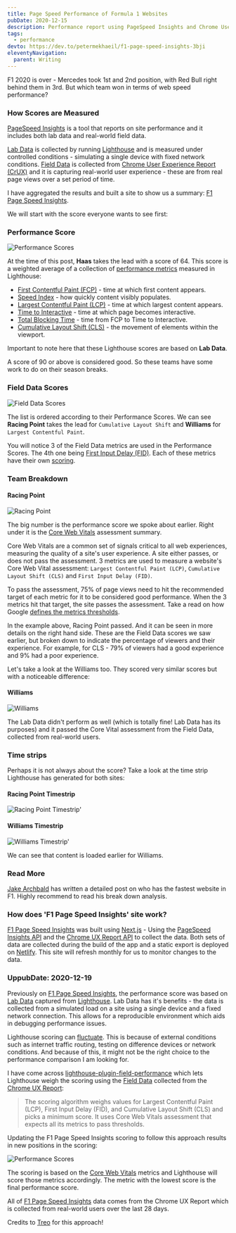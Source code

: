 ```yaml
---
title: Page Speed Performance of Formula 1 Websites
pubDate: 2020-12-15
description: Performance report using PageSpeed Insights and Chrome User Experience Report to showcase which Formula 1 team has the fastest web performance.
tags:
  - performance
devto: https://dev.to/petermekhaeil/f1-page-speed-insights-3bji
eleventyNavigation:
  parent: Writing
---
```


F1 2020 is over - Mercedes took 1st and 2nd position, with Red Bull right behind them in 3rd. But which team won in terms of web speed performance?

### How Scores are Measured

[PageSpeed Insights](https://developers.google.com/speed/docs/insights/v5/about) is a tool that reports on site performance and it includes both lab data and real-world field data.

[Lab Data](https://developers.google.com/web/fundamentals/performance/speed-tools/#lab_data) is collected by running [Lighthouse](https://developers.google.com/web/tools/lighthouse) and is measured under controlled conditions - simulating a single device with fixed network conditions. [Field Data](https://developers.google.com/web/fundamentals/performance/speed-tools/#field_data) is collected from [Chrome User Experience Report (CrUX)](https://developers.google.com/web/tools/chrome-user-experience-report/) and it is capturing real-world user experience - these are from real page views over a set period of time.

I have aggregated the results and built a site to show us a summary: [F1 Page Speed Insights](https://f1-page-speed-insights.netlify.app/).

We will start with the score everyone wants to see first:

### Performance Score

![Performance Scores](/images/uploads/f1-page-speed-insights-1.png 'Performance Scores')

At the time of this post, **Haas** takes the lead with a score of 64. This score is a weighted average of a collection of [performance metrics](https://web.dev/performance-scoring/) measured in Lighthouse:

- [First Contentful Paint (FCP)](https://web.dev/first-contentful-paint/) - time at which first content appears.
- [Speed Index](https://web.dev/speed-index/) - how quickly content visibly populates.
- [Largest Contentful Paint (LCP)](https://web.dev/lcp/) - time at which largest content appears.
- [Time to Interactive](https://web.dev/interactive/) - time at which page becomes interactive.
- [Total Blocking Time](https://web.dev/lighthouse-total-blocking-time/) - time from FCP to Time to Interactive.
- [Cumulative Layout Shift (CLS)](https://web.dev/cls/) - the movement of elements within the viewport.

Important to note here that these Lighthouse scores are based on **Lab Data**.

A score of 90 or above is considered good. So these teams have some work to do on their season breaks.

### Field Data Scores

![Field Data Scores](/images/uploads/f1-page-speed-insights-2.png 'Field Data Scores')

The list is ordered according to their Performance Scores. We can see **Racing Point** takes the lead for `Cumulative Layout Shift` and **Williams** for `Largest Contentful Paint`.

You will notice 3 of the Field Data metrics are used in the Performance Scores. The 4th one being [First Input Delay (FID)](https://web.dev/fid/). Each of these metrics have their own [scoring](https://developers.google.com/speed/docs/insights/v5/about#categories).

### Team Breakdown

#### Racing Point

![Racing Point](/images/uploads/f1-page-speed-insights-4.png 'Racing Point')

The big number is the performance score we spoke about earlier. Right under it is the [Core Web Vitals](https://web.dev/vitals/) assessment summary.

Core Web Vitals are a common set of signals critical to all web experiences, measuring the quality of a site's user experience. A site either passes, or does not pass the assessment. 3 metrics are used to measure a website's Core Web Vital assessment: `Largest Contentful Paint (LCP)`, `Cumulative Layout Shift (CLS)` and `First Input Delay (FID)`.

To pass the assessment, 75% of page views need to hit the recommended target of each metric for it to be considered good performance. When the 3 metrics hit that target, the site passes the assessment. Take a read on how Google [defines the metrics thresholds](https://web.dev/defining-core-web-vitals-thresholds/).

In the example above, Racing Point passed. And it can be seen in more details on the right hand side. These are the Field Data scores we saw earlier, but broken down to indicate the percentage of viewers and their experience. For example, for CLS - 79% of viewers had a good experience and 9% had a poor experience.

Let's take a look at the Williams too. They scored very similar scores but with a noticeable difference:

#### Williams

![Williams](/images/uploads/f1-page-speed-insights-5.png 'Williams')

The Lab Data didn't perform as well (which is totally fine! Lab Data has its purposes) and it passed the Core Vital assessment from the Field Data, collected from real-world users.

### Time strips

Perhaps it is not always about the score? Take a look at the time strip Lighthouse has generated for both sites:

#### Racing Point Timestrip

![Racing Point Timestrip'](/images/uploads/f1-page-speed-insights-6.png 'Racing Point Timestrip')

#### Williams Timestrip

![Williams Timestrip'](/images/uploads/f1-page-speed-insights-7.png 'Williams Timestrip')

We can see that content is loaded earlier for Williams.

### Read More

[Jake Archbald](https://jakearchibald.com/2019/f1-perf/) has written a detailed post on who has the fastest website in F1. Highly recommend to read his break down analysis.

### How does 'F1 Page Speed Insights' site work?

[F1 Page Speed Insights](https://f1-page-speed-insights.netlify.app/) was built using [Next.js](https://nextjs.org/) - Using the [PageSpeed Insights API](https://developers.google.com/speed/docs/insights/v5/get-started) and the [Chrome UX Report API](https://developers.google.com/web/tools/chrome-user-experience-report/api/guides/getting-started) to collect the data. Both sets of data are collected during the build of the app and a static export is deployed on [Netlify](http://netlify.app/). This site will refresh monthly for us to monitor changes to the data.

### UppubDate: 2020-12-19

Previously on [F1 Page Speed Insights](https://f1-page-speed-insights.netlify.app/), the performance score was based on [Lab Data](https://developers.google.com/web/fundamentals/performance/speed-tools/#lab_data) captured from [Lighthouse](https://developers.google.com/web/tools/lighthouse). Lab Data has it's benefits - the data is collected from a simulated load on a site using a single device and a fixed network connection. This allows for a reproducible environment which aids in debugging performance issues.

Lighthouse scoring can [fluctuate](https://github.com/GoogleChrome/lighthouse/blob/master/docs/variability.md). This is because of external conditions such as internet traffic routing, testing on difference devices or network conditions. And because of this, it might not be the right choice to the performance comparison I am looking for.

I have come across [lighthouse-plugin-field-performance](https://github.com/treosh/lighthouse-plugin-field-performance) which lets Lighthouse weigh the scoring using the [Field Data](https://developers.google.com/web/fundamentals/performance/speed-tools/#field_data) collected from the [Chrome UX Report](https://developers.google.com/web/tools/chrome-user-experience-report/):

> The scoring algorithm weighs values for Largest Contentful Paint (LCP), First Input Delay (FID), and Cumulative Layout Shift (CLS) and picks a minimum score. It uses Core Web Vitals assessment that expects all its metrics to pass thresholds.

Updating the F1 Page Speed Insights scoring to follow this approach results in new positions in the scoring:

![Performance Scores](/images/uploads/f1-page-speed-insights-8.png 'Performance Scores')

The scoring is based on the [Core Web Vitals](https://web.dev/vitals/) metrics and Lighthouse will score those metrics accordingly. The metric with the lowest score is the final performance score.

All of [F1 Page Speed Insights](https://f1-page-speed-insights.netlify.app/) data comes from the Chrome UX Report which is collected from real-world users over the last 28 days.

Credits to [Treo](https://treo.sh/) for this approach!
